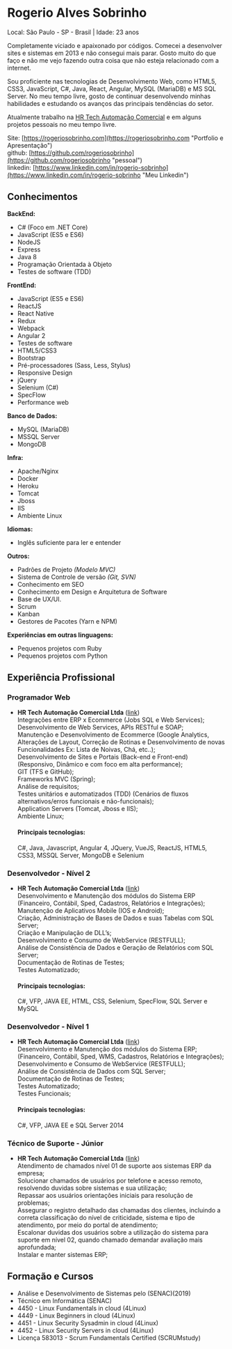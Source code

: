 # Rogerio Alves Sobrinho

Local: São Paulo - SP - Brasil | Idade: 23 anos

Completamente viciado e apaixonado por códigos. Comecei a desenvolver sites e sistemas em 2013 e não consegui mais parar.
Gosto muito do que faço e não me vejo fazendo outra coisa que não esteja relacionado com a internet.

Sou proficiente nas tecnologias de Desenvolvimento Web, como HTML5, CSS3, JavaScript, C#, Java, React, Angular, MySQL (MariaDB) e MS SQL Server. No meu tempo livre, gosto de continuar desenvolvendo minhas habilidades e estudando os avanços das principais tendências do setor.

Atualmente trabalho na [HR Tech Automação Comercial](http://hrtech.com.br "Link") e em alguns projetos pessoais no meu tempo livre.

Site: [https://rogeriosobrinho.com](https://rogeriosobrinho.com "Portfolio e Apresentação")  
github: [https://github.com/rogeriosobrinho](https://github.com/rogeriosobrinho "pessoal")  
linkedin: [https://www.linkedin.com/in/rogerio-sobrinho](https://www.linkedin.com/in/rogerio-sobrinho "Meu Linkedin")  

## Conhecimentos

**BackEnd:**
* C# (Foco em .NET Core)
* JavaScript (ES5 e ES6)
* NodeJS
* Express
* Java 8
* Programação Orientada à Objeto
* Testes de software (TDD)

**FrontEnd:**
* JavaScript (ES5 e ES6)
* ReactJS
* React Native
* Redux
* Webpack
* Angular 2
* Testes de software
* HTML5/CSS3
* Bootstrap
* Pré-processadores (Sass, Less, Stylus)
* Responsive Design
* jQuery
* Selenium (C#)
* SpecFlow
* Performance web

**Banco de Dados:**
* MySQL (MariaDB)
* MSSQL Server
* MongoDB

**Infra:**
* Apache/Nginx
* Docker
* Heroku
* Tomcat
* Jboss 
* IIS
* Ambiente Linux

**Idiomas:**
* Inglês suficiente para ler e entender

**Outros:**
* Padrões de Projeto *(Modelo MVC)*
* Sistema de Controle de versão *(Git, SVN)*
* Conhecimento em SEO
* Conhecimento em Design e Arquitetura de Software
* Base de UX/UI.
* Scrum
* Kanban
* Gestores de Pacotes (Yarn e NPM)

**Experiências em outras linguagens:**
* Pequenos projetos com Ruby
* Pequenos projetos com Python

## Experiência Profissional 

### Programador Web
* **HR Tech Automação Comercial Ltda** ([link](http://hrtech.com.br "HRTech"))  
  Integrações entre ERP x Ecommerce (Jobs SQL e Web Services);  
  Desenvolvimento de Web Services, APIs RESTful e SOAP;  
  Manutenção e Desenvolvimento de Ecommerce (Google Analytics, Alterações de Layout, 
  Correção de Rotinas e Desenvolvimento de novas Funcionalidades Ex: Lista de Noivas, Chá, etc..);  
  Desenvolvimento de Sites e Portais (Back-end e Front-end) (Responsivo, Dinâmico e com foco em alta
  performance);  
  GIT (TFS e GitHub);  
  Frameworks MVC (Spring);  
  Análise de requisitos;  
  Testes unitários e automatizados (TDD) (Cenários de fluxos alternativos/erros funcionais e não-funcionais);  
  Application Servers (Tomcat, Jboss e IIS);  
  Ambiente Linux;  
  
  #### Principais tecnologias:
  C#, Java, Javascript, Angular 4, JQuery, VueJS, ReactJS, HTML5, CSS3, MSSQL Server, MongoDB e Selenium
  
### Desenvolvedor - Nível 2
* **HR Tech Automação Comercial Ltda** ([link](http://hrtech.com.br "HRTech"))  
  Desenvolvimento e Manutenção dos módulos do Sistema ERP (Financeiro, Contábil, Sped, Cadastros,
  Relatórios e Integrações);  
  Manutenção de Aplicativos Mobile (IOS e Android);  
  Criação, Administração de Bases de Dados e suas Tabelas com SQL Server;  
  Criação e Manipulação de DLL’s;  
  Desenvolvimento e Consumo de WebService (RESTFULL);  
  Análise de Consistência de Dados e Geração de Relatórios com SQL Server;  
  Documentação de Rotinas de Testes;  
  Testes Automatizado;  
  
  #### Principais tecnologias:
  C#, VFP, JAVA EE, HTML, CSS, Selenium, SpecFlow, SQL Server e MySQL
  
### Desenvolvedor - Nível 1
* **HR Tech Automação Comercial Ltda** ([link](http://hrtech.com.br "HRTech"))  
  Desenvolvimento e Manutenção dos módulos do Sistema ERP;  
  (Financeiro, Contábil, Sped, WMS, Cadastros, Relatórios e Integrações);  
  Desenvolvimento e Consumo de WebService (RESTFULL);  
  Análise de Consistência de Dados com SQL Server;  
  Documentação de Rotinas de Testes;  
  Testes Automatizado;  
  Testes Funcionais;  
  
  #### Principais tecnologias:
  C#, VFP, JAVA EE e SQL Server 2014
 
### Técnico de Suporte - Júnior
* **HR Tech Automação Comercial Ltda** ([link](http://hrtech.com.br "HRTech"))  
  Atendimento de chamados nível 01 de suporte aos sistemas ERP da empresa;  
  Solucionar chamados de usuários por telefone e acesso remoto, resolvendo duvidas sobre sistemas e sua
  utilização;  
  Repassar aos usuários orientações iniciais para resolução de problemas;  
  Assegurar o registro detalhado das chamadas dos clientes, incluindo a correta classificação do nível de
  criticidade, sistema e tipo de atendimento, por meio do portal de atendimento;  
  Escalonar duvidas dos usuários sobre a utilização do sistema para suporte em nível 02, quando chamado
  demandar avaliação mais aprofundada;  
  Instalar e manter sistemas ERP;  

  
## Formação e Cursos

* Análise e Desenvolvimento de Sistemas pelo (SENAC)(2019)  
* Técnico em Informática (SENAC)  
* 4450 - Linux Fundamentals in cloud (4Linux)  
* 4449 - Linux Beginners in cloud (4Linux)  
* 4451 - Linux Security Sysadmin in cloud (4Linux)  
* 4452 - Linux Security Servers in cloud (4Linux)  
* Licença 583013 - Scrum Fundamentals Certified (SCRUMstudy)  
